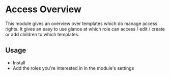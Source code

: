 # Access Overview

This module gives an overview over templates which do manage access rights. It gives an easy to use glance at which role can access / edit / create or add children to which templates.

## Usage

- Install
- Add the roles you're interested in in the module's settings